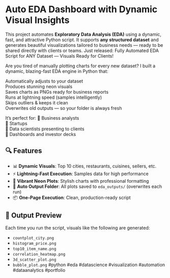 # Auto EDA Dashboard with Dynamic Visual Insights

This project automates **Exploratory Data Analysis (EDA)** using a dynamic, fast, and attractive Python script. 
It supports **any structured dataset** and generates beautiful visualizations tailored to business needs — ready to be shared directly with clients or teams.
Just released: Fully Automated EDA Script for ANY Dataset — Visuals Ready for Clients!

Are you tired of manually plotting charts for every new dataset? I built a dynamic, blazing-fast EDA engine in Python that:

 Automatically adjusts to your dataset  
 Produces stunning neon visuals  
 Saves charts as PNGs ready for business reports  
 Runs at lightning speed (samples intelligently)  
 Skips outliers & keeps it clean  
 Overwrites old outputs — so your folder is always fresh

It’s perfect for:
🔹 Business analysts  
🔹 Startups  
🔹 Data scientists presenting to clients  
🔹 Dashboards and investor decks

## 🔍 Features

- 📊 **Dynamic Visuals**: Top 10 cities, restaurants, cuisines, sellers, etc.
- ⚡ **Lightning-Fast Execution**: Samples data for high performance
- 🎨 **Vibrant Neon Plots**: Stylish charts with professional formatting
- 📁 **Auto Output Folder**: All plots saved to `eda_outputs/` (overwrites each run)
- 📦 **One-Page Execution**: Clean, production-ready script

## 📂 Output Preview

Each time you run the script, visuals like the following are generated:

- `countplot_city.png`
- `histogram_price.png`
- `top10_item_name.png`
- `correlation_heatmap.png`
- `3d_scatter_plot.png`
- `bubble_plot.png`
#python #eda #datascience #visualization #automation #dataanalytics #portfolio
